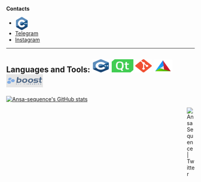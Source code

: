 **Contacts**
- <code><a href="https://vk.com/ansa.sequence"><img height="35" align="center" src="./.vs/C++_logo.png"></a></code>
- [Telegram](https://t.me/NoHaxEx)
- [Instagram](https://www.instagram.com/sahil_is_baku/)
---
**Languages and Tools:**
  <code><img height="35" src="./.vs/C++_logo.png" alt="C++" width="48px"/></code>
  <code><img height="35" src="./.vs/Qt_logo.png" alt="Qt framework" width="58px"/></code>
  <code><img height="35" src="./.vs/Git_logo.png" alt="Git" width="44px"/></code>
  <code><img height="35" src="./.vs/CMake_logo.png" alt="CMake" width="50px"/></code>
  <code><img height="35" src="./.vs/Boost_logo.png" alt="Boost C++ libraries" width="98px"/></code>
---
[![Ansa-sequence's GitHub stats](https://github-readme-stats.vercel.app/api?username=ansa-sequence&show_icons=true&theme=dracula&count_private=true&show_owner=true&hide_border=false)](https://github.com/anuraghazra/github-readme-stats)


<a href="https://twitter.com/KulievSakhil">
  <img align="right" alt="Ansa Sequence | Twitter" width="21px" src="https://raw.githubusercontent.com/anuraghazra/anuraghazra/master/assets/twitter.svg" />
</a>
